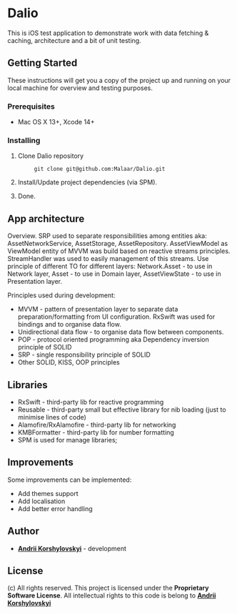 # Dalio
This is iOS test application to demonstrate work with data fetching & caching, architecture and a bit of unit testing.


## Getting Started

These instructions will get you a copy of the project up and running on your local machine for overview and testing purposes.

### Prerequisites

* Mac OS X 13+, Xcode 14+

### Installing

1. Clone Dalio repository

            git clone git@github.com:Malaar/Dalio.git

2. Install/Update project dependencies (via SPM).
3. Done.

## App architecture
Overview.
SRP used to separate responsibilities among entities aka: AssetNetworkService, AssetStorage, AssetRepository.
AssetViewModel as ViewModel entity of MVVM was build based on reactive streams principles. StreamHandler was used to easily management of this streams.
Use principle of different TO for different layers: Network.Asset - to use in Network layer, Asset - to use in Domain layer, AssetViewState - to use in Presentation layer.  

Principles used during development:
* MVVM - pattern of presentation layer to separate data preparation/formatting from UI configuration. RxSwift was used for bindings and to organise data flow.
* Unidirectional data flow - to organise data flow between components.
* POP - protocol oriented programming aka Dependency inversion principle of SOLID
* SRP - single responsibility principle of SOLID
* Other SOLID, KISS, OOP principles


## Libraries
* RxSwift - third-party lib for reactive programming
* Reusable - third-party small but effective library for nib loading (just to minimise lines of code)
* Alamofire/RxAlamofire - third-party lib for networking
* KMBFormatter - third-party lib for number formatting 
* SPM is used for manage libraries;


## Improvements
Some improvements can be implemented:
* Add themes support
* Add localisation
* Add better error handling

## Author

* **[Andrii Korshylovskyi](http://www.linkedin.com/in/korshilovskiy)** - development

## License

(c) All rights reserved.
This project is licensed under the **Proprietary Software License**. All intellectual rights to this code is belong to **[Andrii Korshylovskyi](http://www.linkedin.com/in/korshilovskiy)**
